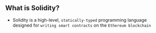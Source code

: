 ## What is Solidity?

- Solidity is a high-level, `statically-typed` programming language designed for `writing smart contracts` on the `Ethereum blockchain`
